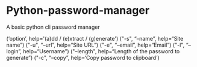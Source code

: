 # Python-password-manager

A basic python cli password manager 

(‘option’, help='(a)dd / (e)xtract / (g)enerate')
("-s", “–name”, help=“Site name”)
("-u", “–url”, help=“Site URL”)
("-e", “–email”, help=“Email”)
("-l", “–login”, help=“Username”)
("–length", help=“Length of the password to generate”)
("-c", “–copy”, help=‘Copy password to clipboard’)

